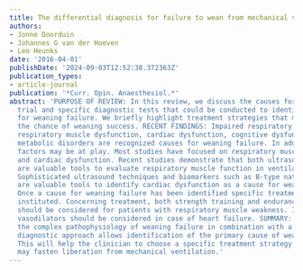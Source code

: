 ```yaml
---
title: The differential diagnosis for failure to wean from mechanical ventilation
authors:
- Jonne Doorduin
- Johannes G van der Hoeven
- Leo Heunks
date: '2016-04-01'
publishDate: '2024-09-03T12:52:38.372363Z'
publication_types:
- article-journal
publication: '*Curr. Opin. Anaesthesiol.*'
abstract: 'PURPOSE OF REVIEW: In this review, we discuss the causes for a failed weaning
  trial and specific diagnostic tests that could be conducted to identify the cause
  for weaning failure. We briefly highlight treatment strategies that may enhance
  the chance of weaning success. RECENT FINDINGS: Impaired respiratory mechanics,
  respiratory muscle dysfunction, cardiac dysfunction, cognitive dysfunction, and
  metabolic disorders are recognized causes for weaning failure. In addition, iatrogenic
  factors may be at play. Most studies have focused on respiratory muscle dysfunction
  and cardiac dysfunction. Recent studies demonstrate that both ultrasound and electromyography
  are valuable tools to evaluate respiratory muscle function in ventilated patients.
  Sophisticated ultrasound techniques and biomarkers such as B-type natriuretic peptide,
  are valuable tools to identify cardiac dysfunction as a cause for weaning failure.
  Once a cause for weaning failure has been identified specific treatment should be
  instituted. Concerning treatment, both strength training and endurance training
  should be considered for patients with respiratory muscle weakness. Inotropes and
  vasodilators should be considered in case of heart failure. SUMMARY: Understanding
  the complex pathophysiology of weaning failure in combination with a systematic
  diagnostic approach allows identification of the primary cause of weaning failure.
  This will help the clinician to choose a specific treatment strategy and therefore
  may fasten liberation from mechanical ventilation.'
---
```

